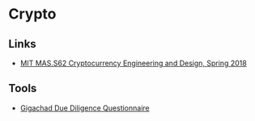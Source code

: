 # Crypto

## Links

- [MIT MAS.S62 Cryptocurrency Engineering and Design, Spring 2018](https://www.youtube.com/playlist?list=PLUl4u3cNGP61KHzhg3JIJdK08JLSlcLId)

## Tools
- [Gigachad Due Diligence Questionnaire](https://docs.google.com/spreadsheets/d/1Am4KRCzVXefNhjQxSYDN4NJ3hm4Lw35utn0tu13uMhY)